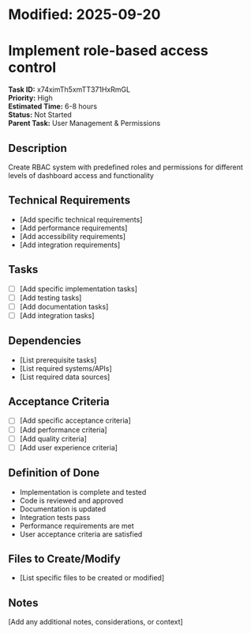 # Modified: 2025-09-20

# Implement role-based access control

**Task ID:** x74ximTh5xmTT371HxRmGL  
**Priority:** High  
**Estimated Time:** 6-8 hours  
**Status:** Not Started  
**Parent Task:** User Management & Permissions

## Description
Create RBAC system with predefined roles and permissions for different levels of dashboard access and functionality

## Technical Requirements
- [Add specific technical requirements]
- [Add performance requirements]
- [Add accessibility requirements]
- [Add integration requirements]

## Tasks
- [ ] [Add specific implementation tasks]
- [ ] [Add testing tasks]
- [ ] [Add documentation tasks]
- [ ] [Add integration tasks]

## Dependencies
- [List prerequisite tasks]
- [List required systems/APIs]
- [List required data sources]

## Acceptance Criteria
- [ ] [Add specific acceptance criteria]
- [ ] [Add performance criteria]
- [ ] [Add quality criteria]
- [ ] [Add user experience criteria]

## Definition of Done
- Implementation is complete and tested
- Code is reviewed and approved
- Documentation is updated
- Integration tests pass
- Performance requirements are met
- User acceptance criteria are satisfied

## Files to Create/Modify
- [List specific files to be created or modified]

## Notes
[Add any additional notes, considerations, or context]
